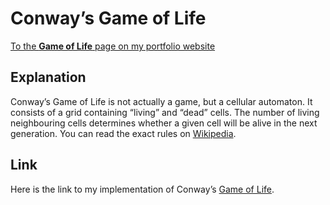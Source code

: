# Conway’s Game of Life

[To the **Game of Life** page on my portfolio website](https://julian-hoelz.github.io/game-of-life.html?lang=en)

## Explanation

Conway’s Game of Life is not actually a game, but a cellular automaton. It consists of a grid containing “living” and “dead” cells. The number of living neighbouring cells determines whether a given cell will be alive in the next generation. You can read the exact rules on [Wikipedia](https://en.wikipedia.org/wiki/Conway%27s_Game_of_Life).

## Link

Here is the link to my implementation of Conway’s [Game of Life](https://julian-hoelz.github.io/game-of-life/index.html).
